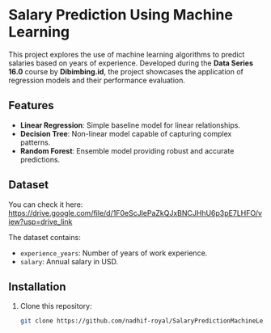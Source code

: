 # Salary Prediction Using Machine Learning
This project explores the use of machine learning algorithms to predict salaries based on years of experience. Developed during the **Data Series 16.0** course by **Dibimbing.id**, the project showcases the application of regression models and their performance evaluation.

## Features
- **Linear Regression**: Simple baseline model for linear relationships.
- **Decision Tree**: Non-linear model capable of capturing complex patterns.
- **Random Forest**: Ensemble model providing robust and accurate predictions.

## Dataset
You can check it here:
https://drive.google.com/file/d/1F0eScJlePaZkQJxBNCJHhU6p3pE7LHFO/view?usp=drive_link

The dataset contains:
- `experience_years`: Number of years of work experience.
- `salary`: Annual salary in USD.
  

## Installation
1. Clone this repository:
   ```bash
   git clone https://github.com/nadhif-royal/SalaryPredictionMachineLearning.git
